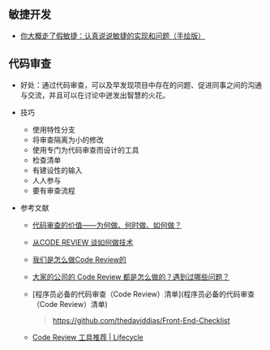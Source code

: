 
## 敏捷开发

- [你大概走了假敏捷：认真说说敏捷的实现和问题（手绘版）](https://cloud.tencent.com/developer/article/1004881)

## 代码审查

- 好处：通过代码审查，可以及早发现项目中存在的问题、促进同事之间的沟通与交流，并且可以在讨论中迸发出智慧的火花。
- 技巧

    - 使用特性分支
    - 将审查隔离为小的修改
    - 使用专门为代码审查而设计的工具
    - 检查清单
    - 有建设性的输入
    - 人人参与
    - 要有审查流程

- 参考文献

    - [代码审查的价值——为何做、何时做、如何做？](http://www.infoq.com/cn/news/2013/11/code-review-why-when-how)
    - [从CODE REVIEW 谈如何做技术](https://coolshell.cn/articles/11432.html)
    - [我们是怎么做Code Review的](https://www.cnblogs.com/wenhx/p/How-We-Code-Review.html)
    - [大家的公司的 Code Review 都是怎么做的？遇到过哪些问题？](https://www.zhihu.com/question/41089988)
    - [程序员必备的代码审查（Code Review）清单](程序员必备的代码审查（Code Review）清单)

        > https://github.com/thedaviddias/Front-End-Checklist

    - [Code Review 工具推荐 | Lifecycle](https://juejin.im/entry/57f08412816dfa00567f38be)
